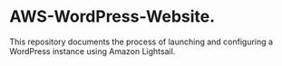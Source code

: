 # AWS-WordPress-Website.
This repository documents the process of launching and configuring a WordPress instance using Amazon Lightsail. 
